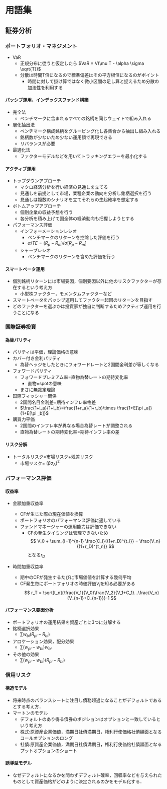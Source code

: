 # 用語集

## 証券分析

### ポートフォリオ・マネジメント

- VaR
    - 正規分布に従うと仮定したら $VaR = V(\mu T - \alpha \sigma \sqrt{T})$
    - 分散は時間T倍になるので標準偏差はその平方根倍になるのがポイント
        - 時間に対して掛け算ではなく微小区間の足し算と捉えるため分散の加法性を利用する
#### パッシブ運用，インデックスファンド構築
- 完全法
    - ベンチマークに含まれるすべての銘柄を同じウェイトで組み入れる
- 層化抽出法
    - ベンチマーク構成銘柄をグルーピング化し各集合から抽出し組み入れる
    - 銘柄数が少ないため少ない運用額で再現できる
    - リバランスが必要
- 最適化法
    - ファクターモデルなどを用いてトラッキングエラーを最小化する

#### アクティブ運用

- トップダウンアプローチ
    - マクロ経済分析を行い経済の見通しを立てる
    - 見通しを前提として市場，業種企業の動向を分析し銘柄選択を行う
    - 見通しは複数のシナリオを立てそれらの生起確率を想定する
- ボトムアップアプローチ
    - 個別企業の収益予想を行う
    - 各分析を積み上げて国全体の経済動向も把握しようとする
- パフォーマンス評価
    - インフォーメーションレシオ
        - ベンチマークのリターンを控除した評価を行う
        - $\alpha/TE=(R_p-R_m)/\sigma[R_p-R_m]$
    - シャープレシオ
        - ベンチマークのリターンを含めた評価を行う    
#### スマートベータ運用

- 個別銘柄リターンには市場要因，個別要因以外に他のリスクファクターが存在するという考え方
    - 小型株ファクター，モメンタムファクターなど
- スマートベータをパッシブ運用してファクター起因のリターンを目指す
- どのファクターを選ぶかは投資家が独自に判断するためアクティブ運用を行うことになる

### 国際証券投資

#### 為替パリティ
- パリティは平価，理論価格の意味
- カバー付き金利パリティ
    - 為替ヘッジをしたときにフォワードレートと2国間金利差が等しくなる
- フォワードパリティ
    - フォワードプレミアム率=直物為替レートの期待変化率
        - 直物=spotの意味
    - まさに無裁定理論
- 国際フィッシャー関係
    - 2国間名目金利差=期待インフレ率格差
    - $\frac{1+i_a}{1+i_b}=\frac{1+r_a}{1+r_b}\times \frac{1+E[\pi _a]}{1+E[\pi _b]}$
- 購買力平価
    - 2国間のインフレ率が異なる場合為替レートが調整される
    - 直物為替レートの期待変化率=期待インフレ率の差

#### リスク分解

- トータルリスク=市場リスク+残差リスク
    - 市場リスク= $(\beta \sigma_A)^2$

### パフォーマンス評価

#### 収益率
- 金額加重収益率
    - CFが生じた際の現在価値を換算
    - ポートフォリオのパフォーマンス評価に適している
    - ファンドマネージャーの運用能力は評価できない
        - CFの発生タイミングは管理できないため
$$
V_0 + \sum_{i=1}^{n-1} \frac{C_i}{(1+r_D)^{t_i}} = \frac{V_n}{(1+r_D)^{t_n}}
$$
となる$r_D$


- 時間加重収益率
    - 期中のCFが発生するたびに市場価値を計算する幾何平均
    - CF発生毎にポートフォリオの時価評価$V_i$を知る必要がある
$$
r_T = \sqrt[t_n]{\frac{V_1}{V_0}\frac{V_2}{V_1+C_1}...\frac{V_n}{V_{n-1}+C_{n-1}}}-1
$$

#### パフォーマンス要因分析

- ポートフォリオの運用結果を資産ごとに3つに分解する
- 銘柄選択効果
    - $\sum w_{bi} (R_{pi}-R_{bi})$
- アロケーション効果，配分効果
    - $\sum (w_{pi}-w_{bi})w_{bi}$
- その他の効果
    - $\sum (w_{pi}-w_{bi})(R_{pi}-R_{bi})$
### 信用リスク

#### 構造モデル
- 将来時点のバランスシートに注目し債務超過になることがデフォルトであるとする考え方．
- マートンのモデル
    - デフォルトのあり得る債券のポジションはオプションと一致しているという考え方
    - 株式:原資産企業価値，満期日社債満期日，権利行使価格社債額面となるコールオプションのロング
    - 社債:原資産企業価値，満期日社債満期日，権利行使価格社債額面となるプットオプションのショート

#### 誘導型モデル
- なぜデフォルトになるかを問わずデフォルト確率，回収率などを与えられたものとして資産価格がどのように決定されるのかをモデル化する．